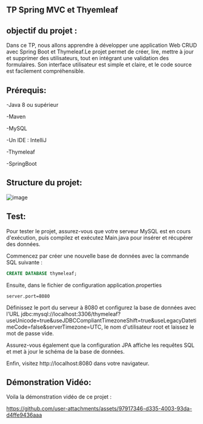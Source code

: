 ## TP Spring MVC et Thyemleaf
## objectif du projet :
Dans ce TP, nous allons apprendre à développer une application Web CRUD avec Spring Boot et Thymeleaf.Le projet permet de créer, lire, mettre à jour et supprimer des utilisateurs, tout en intégrant une validation des formulaires. Son interface utilisateur est simple et claire, et le code source est facilement compréhensible.

## Prérequis:
-Java 8 ou supérieur

-Maven

-MySQL

-Un IDE : IntelliJ

-Thymeleaf

-SpringBoot

## Structure du projet:

![image](https://github.com/user-attachments/assets/6097d2af-171f-4723-99ae-68519d2dcb05)

## Test:
Pour tester le projet, assurez-vous que votre serveur MySQL est en cours d'exécution, puis compilez et exécutez Main.java pour insérer et récupérer des données.

Commencez par créer une nouvelle base de données avec la commande SQL suivante :
```sql
CREATE DATABASE thymeleaf;
```

Ensuite, dans le fichier de configuration application.properties
```properties
server.port=8080
```

Définissez le port du serveur à 8080 et configurez la base de données avec l'URL jdbc:mysql://localhost:3306/thymeleaf?useUnicode=true&useJDBCCompliantTimezoneShift=true&useLegacyDatetimeCode=false&serverTimezone=UTC, le nom d'utilisateur root et laissez le mot de passe vide.

Assurez-vous également que la configuration JPA affiche les requêtes SQL et met à jour le schéma de la base de données.

Enfin, visitez http://localhost:8080 dans votre navigateur.

## Démonstration Vidéo:

Voila la démonstration vidéo de ce projet :

https://github.com/user-attachments/assets/97917346-d335-4003-93da-d4ffe9436aaa




